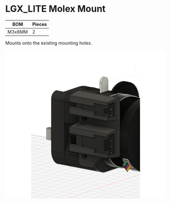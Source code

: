 # LGX_LITE Molex Mount


| BOM | Pieces |
| ------ | ------ |
| M3x8MM | 2 |

Mounts onto the existing mounting holes. 

![MLX](https://github.com/Minsekt/moronvods/blob/main/LGX_LITE_MODS/MOLEX_MOUNT/images/MLX_LGXL.png)
